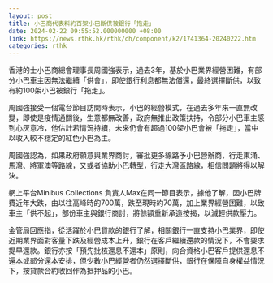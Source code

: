 ```yaml
---
layout: post
title: 小巴商代表料約百架小巴斷供被銀行「拖走」
date: 2024-02-22 09:55:52.000000000 +08:00
link: https://news.rthk.hk/rthk/ch/component/k2/1741364-20240222.htm
categories: rthk
---
```


香港的士小巴商總會理事長周國強表示，過去3年，基於小巴業界經營困難，有部分小巴車主因無法繼續「供會」，即使銀行利息都無法償還，最終選擇斷供，以致有約100架小巴被銀行「拖走」。

周國強接受一個電台節目訪問時表示，小巴的經營模式，在過去多年來一直無改變，即使是疫情通關後，生意都無改善，政府無推出政策扶持，令部分小巴車主感到心灰意冷，他估計若情況持續，未來仍會有超過100架小巴會被「拖走」，當中以收入較不穩定的紅色小巴為主。

周國強認為，如果政府願意與業界商討，審批更多線路予小巴營辦商，行走東涌、馬灣、將軍澳等路線，又或者協助小巴轉型，行走大灣區路線，相信問題將得以解決。

網上平台Minibus Collections 負責人Max在同一節目表示，據他了解，因小巴牌費近年大跌，由以往高峰時的700萬，跌至現時約70萬，加上業界經營困難，以致車主「供不起」，部份車主與銀行商討，將餘額重新承造按揭，以減輕供款壓力。

金管局回應指，從活躍於小巴貸款的銀行了解，相關銀行一直支持小巴業界，即使近期業界面對客量下跌及經營成本上升，銀行在客戶繼續還款的情況下，不會要求提早還款。銀行亦按「預先批核還息不還本」原則，向合資格小巴客戶提供還息不還本或部分還本安排，但少數小巴經營者仍然選擇斷供，銀行在保障自身權益情況下，按貸款合約收回作為抵押品的小巴。

